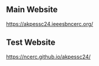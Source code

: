 ## Main Website

https://akpessc24.ieeesbncerc.org/

## Test Website


https://ncerc.github.io/akpessc24/

